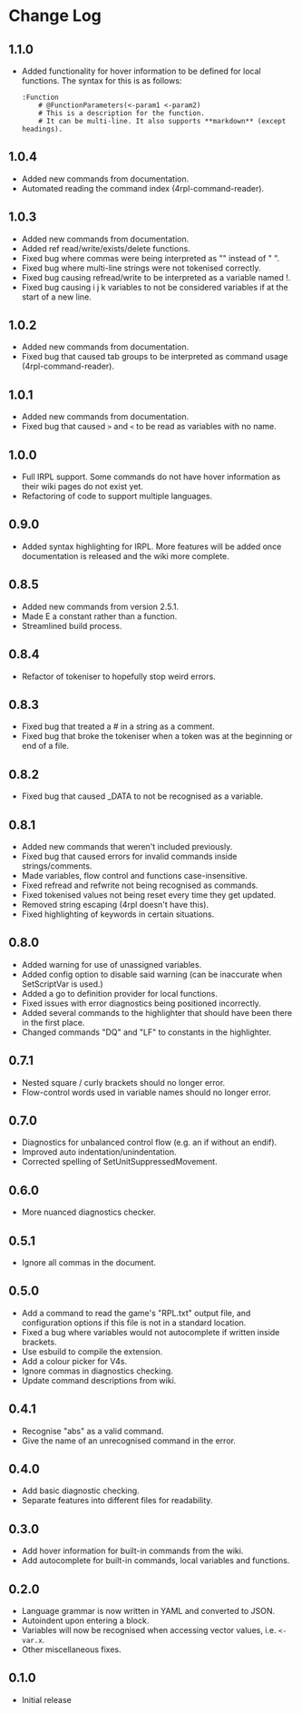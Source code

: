 # Change Log

## 1.1.0
- Added functionality for hover information to be defined for local functions. The syntax for this is as follows:
    ```
    :Function
        # @FunctionParameters(<-param1 <-param2)
        # This is a description for the function.
        # It can be multi-line. It also supports **markdown** (except headings).
    ```

## 1.0.4
- Added new commands from documentation.
- Automated reading the command index (4rpl-command-reader).

## 1.0.3
- Added new commands from documentation.
- Added ref read/write/exists/delete functions.
- Fixed bug where commas were being interpreted as "" instead of " ".
- Fixed bug where multi-line strings were not tokenised correctly.
- Fixed bug causing refread/write to be interpreted as a variable named !.
- Fixed bug causing i j k variables to not be considered variables if at the start of a new line.

## 1.0.2
- Added new commands from documentation.
- Fixed bug that caused tab groups to be interpreted as command usage (4rpl-command-reader).

## 1.0.1
- Added new commands from documentation.
- Fixed bug that caused `>` and `<` to be read as variables with no name.

## 1.0.0
- Full IRPL support. Some commands do not have hover information as their wiki pages do not exist yet.
- Refactoring of code to support multiple languages.

## 0.9.0
- Added syntax highlighting for IRPL. More features will be added once documentation is released and the wiki more complete.

## 0.8.5
- Added new commands from version 2.5.1.
- Made E a constant rather than a function.
- Streamlined build process.

## 0.8.4
- Refactor of tokeniser to hopefully stop weird errors.

## 0.8.3
- Fixed bug that treated a # in a string as a comment.
- Fixed bug that broke the tokeniser when a token was at the beginning or end of a file.

## 0.8.2
- Fixed bug that caused _DATA to not be recognised as a variable.

## 0.8.1
- Added new commands that weren't included previously.
- Fixed bug that caused errors for invalid commands inside strings/comments.
- Made variables, flow control and functions case-insensitive.
- Fixed refread and refwrite not being recognised as commands.
- Fixed tokenised values not being reset every time they get updated.
- Removed string escaping (4rpl doesn't have this).
- Fixed highlighting of keywords in certain situations.

## 0.8.0
- Added warning for use of unassigned variables.
- Added config option to disable said warning (can be inaccurate when SetScriptVar is used.)
- Added a go to definition provider for local functions.
- Fixed issues with error diagnostics being positioned incorrectly.
- Added several commands to the highlighter that should have been there in the first place.
- Changed commands "DQ" and "LF" to constants in the highlighter.

## 0.7.1
- Nested square / curly brackets should no longer error.
- Flow-control words used in variable names should no longer error.

## 0.7.0
- Diagnostics for unbalanced control flow (e.g. an if without an endif).
- Improved auto indentation/unindentation.
- Corrected spelling of SetUnitSuppressedMovement.

## 0.6.0
- More nuanced diagnostics checker.

## 0.5.1
- Ignore all commas in the document.

## 0.5.0
- Add a command to read the game's "RPL.txt" output file, and configuration options if this file is not in a standard location.
- Fixed a bug where variables would not autocomplete if written inside brackets.
- Use esbuild to compile the extension.
- Add a colour picker for V4s.
- Ignore commas in diagnostics checking.
- Update command descriptions from wiki.

## 0.4.1
- Recognise "abs" as a valid command.
- Give the name of an unrecognised command in the error.

## 0.4.0
- Add basic diagnostic checking.
- Separate features into different files for readability.

## 0.3.0

- Add hover information for built-in commands from the wiki.
- Add autocomplete for built-in commands, local variables and functions.

## 0.2.0

- Language grammar is now written in YAML and converted to JSON.
- Autoindent upon entering a block.
- Variables will now be recognised when accessing vector values, i.e. `<-var.x`.
- Other miscellaneous fixes.

## 0.1.0

- Initial release
